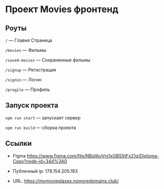 # Проект Movies фронтенд

## Роуты

`/` — Главня Страница

`/movies` — Фильмы

`/saved-movies` — Сохраненные фильмы

`/signup` — Регистрация

`/signin` — Логин

`/progile` — Профиль 

## Запуск проекта

`npm run start` — запускает сервер

`npm run build` — сборка проекта

## Ссылки 

* Figma https://www.figma.com/file/NBzjlbyVnj1xGBS5tFx21q/Diploma-Copy?node-id=344%3A0

* Публичный ip: 178.154.205.193

* URL: https://mymovieplases.nomoredomains.club/
